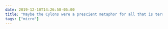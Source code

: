 ```yaml
---
date: 2019-12-10T14:26:58-05:00
title: "Maybe the Cylons were a prescient metaphor for all that is terrible about the Internet of Things, and we ought to be adopting the Colonies’ aversion to networked technologies."
tags: ["micro"]
---
```

